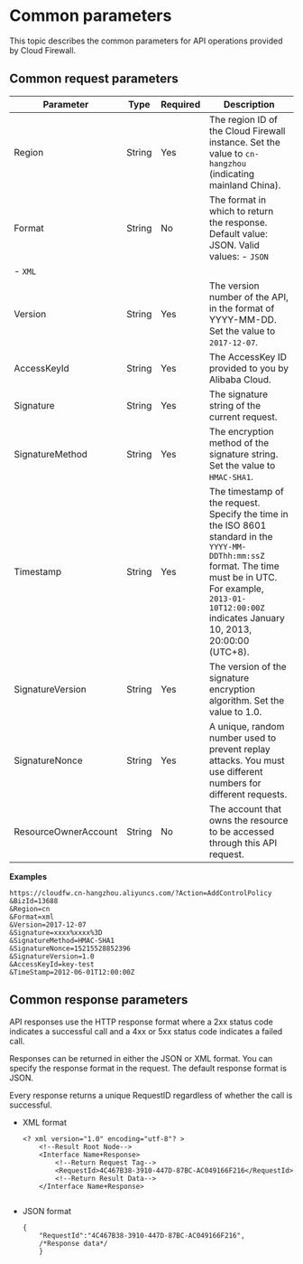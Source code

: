 # Common parameters

This topic describes the common parameters for API operations provided by Cloud Firewall.

## Common request parameters

|Parameter|Type|Required|Description|
|---------|----|--------|-----------|
|Region|String|Yes|The region ID of the Cloud Firewall instance. Set the value to `cn-hangzhou` \(indicating mainland China\).|
|Format|String|No|The format in which to return the response. Default value: JSON. Valid values: -   `JSON`
-   `XML` |
|Version|String|Yes|The version number of the API, in the format of YYYY-MM-DD. Set the value to `2017-12-07`.|
|AccessKeyId|String|Yes|The AccessKey ID provided to you by Alibaba Cloud.|
|Signature|String|Yes|The signature string of the current request.|
|SignatureMethod|String|Yes|The encryption method of the signature string. Set the value to `HMAC-SHA1`.|
|Timestamp|String|Yes|The timestamp of the request. Specify the time in the ISO 8601 standard in the `YYYY-MM-DDThh:mm:ssZ` format. The time must be in UTC. For example, `2013-01-10T12:00:00Z` indicates January 10, 2013, 20:00:00 \(UTC+8\).|
|SignatureVersion|String|Yes|The version of the signature encryption algorithm. Set the value to 1.0.|
|SignatureNonce|String|Yes|A unique, random number used to prevent replay attacks. You must use different numbers for different requests.|
|ResourceOwnerAccount|String|No|The account that owns the resource to be accessed through this API request.|

**Examples**

```
https://cloudfw.cn-hangzhou.aliyuncs.com/?Action=AddControlPolicy
&​BizId=13688
​&Region=cn
&Format=xml
&Version=2017-12-07
&Signature=xxxx%xxxx%3D
&SignatureMethod=HMAC-SHA1
&SignatureNonce=15215528852396
&SignatureVersion=1.0
&AccessKeyId=key-test
&TimeStamp=2012-06-01T12:00:00Z
```

## Common response parameters

API responses use the HTTP response format where a 2xx status code indicates a successful call and a 4xx or 5xx status code indicates a failed call.

Responses can be returned in either the JSON or XML format. You can specify the response format in the request. The default response format is JSON.

Every response returns a unique RequestID regardless of whether the call is successful.

-   XML format

    ```
    <? xml version="1.0" encoding="utf-8"? > 
        <!--Result Root Node-->
        <Interface Name+Response>
            <!--Return Request Tag-->
            <RequestId>4C467B38-3910-447D-87BC-AC049166F216</RequestId>
            <!--Return Result Data-->
        </Interface Name+Response>
                        
    ```

-   JSON format

    ```
    {
        "RequestId":"4C467B38-3910-447D-87BC-AC049166F216",
        /*Response data*/
        }
    ```


